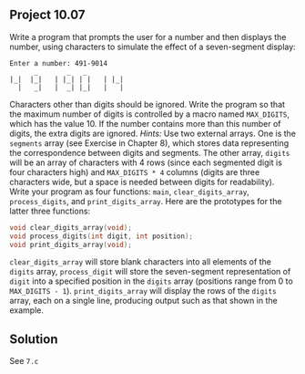 ## Project 10.07

Write a program that prompts the user for a number and then displays the number,
using characters to simulate the effect of a seven-segment display:

```
Enter a number: 491-9014
      _       _   _
|_|  |_|   | |_| | |   | |_|
  |   _|   |  _| |_|   |   |
```

Characters other than digits should be ignored. Write the program so that the maximum
number of digits is controlled by a macro named `MAX_DIGITS`, which has the value
10. If the number contains more than this number of digits, the extra digits are
ignored. *Hints:* Use two external arrays. One is the `segments` array (see Exercise
in Chapter 8), which stores data representing the correspondence between digits
and segments. The other array, `digits` will be an array of characters with 4
rows (since each segmented digit is four characters high) and `MAX_DIGITS * 4`
columns (digits are three characters wide, but a space is needed between digits
for readability). Write your program as four functions: `main`, `clear_digits_array`,
`process_digits`, and `print_digits_array`. Here are the prototypes for the latter
three functions:

```c
void clear_digits_array(void);
void process_digits(int digit, int position);
void print_digits_array(void);
```

`clear_digits_array` will store blank characters into all elements of the `digits`
array, `process_digit` will store the seven-segment representation of `digit` into
a specified position in the `digits` array (positions range from 0 to
`MAX_DIGITS - 1`). `print_digits_array` will display the rows of the `digits` array,
each on a single line, producing output such as that shown in the example.

## Solution

See `7.c`
